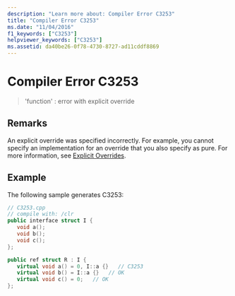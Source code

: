 ```yaml
---
description: "Learn more about: Compiler Error C3253"
title: "Compiler Error C3253"
ms.date: "11/04/2016"
f1_keywords: ["C3253"]
helpviewer_keywords: ["C3253"]
ms.assetid: da40be26-0f78-4730-8727-ad11cddf8869
---
```

# Compiler Error C3253

> 'function' : error with explicit override

## Remarks

An explicit override was specified incorrectly. For example, you cannot specify an implementation for an override that you also specify as pure. For more information, see [Explicit Overrides](../../extensions/explicit-overrides-cpp-component-extensions.md).

## Example

The following sample generates C3253:

```cpp
// C3253.cpp
// compile with: /clr
public interface struct I {
   void a();
   void b();
   void c();
};

public ref struct R : I {
   virtual void a() = 0, I::a {}   // C3253
   virtual void b() = I::a {}   // OK
   virtual void c() = 0;   // OK
};
```
